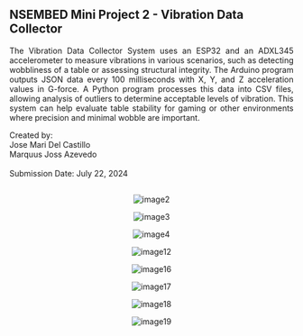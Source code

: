 ## NSEMBED Mini Project 2 - Vibration Data Collector
<div align="justify">

The Vibration Data Collector System uses an ESP32 and an ADXL345 accelerometer to measure vibrations in various scenarios, such as detecting wobbliness of a table or assessing structural integrity. The Arduino program outputs JSON data every 100 milliseconds with X, Y, and Z acceleration values in G-force. A Python program processes this data into CSV files, allowing analysis of outliers to determine acceptable levels of vibration. This system can help evaluate table stability for gaming or other environments where precision and minimal wobble are important.

</div>

Created by:<br> Jose Mari Del Castillo <br>
Marquus Joss Azevedo<br><br>
Submission Date: July 22, 2024
##
<p align="center">
  <img alt="image2" src="https://github.com/user-attachments/assets/59842ed1-a71a-42e0-897c-6adaffeb227e" />
</p>

<p align="center">
  <img alt="image3" src="https://github.com/user-attachments/assets/a591c443-6dfe-45b0-b91b-f43fdd31468c" />
</p>

<p align="center">
  <img alt="image4" src="https://github.com/user-attachments/assets/22363a30-b16a-4663-bd6d-346acfa98291" />
</p>

<p align="center">
  <img alt="image12" src="https://github.com/user-attachments/assets/602450b9-db5d-4d20-8e8a-1a0e0930ecca" />
</p>

<p align="center">
  <img alt="image16" src="https://github.com/user-attachments/assets/1571190c-5844-4f3c-99d7-d8582e3aafa6" />
</p>

<p align="center">
  <img alt="image17" src="https://github.com/user-attachments/assets/1e3dc013-5925-4edf-9d6b-f95854cdaac7" />
</p>

<p align="center">
  <img alt="image18" src="https://github.com/user-attachments/assets/84e09fd5-b2db-40f2-807a-a1a3858d54c7" />
</p>

<p align="center">
  <img alt="image19" src="https://github.com/user-attachments/assets/79c4434c-9469-4ddd-98ee-15707bd9617d" />
</p>


